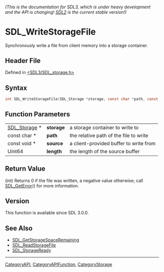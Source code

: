 ###### (This is the documentation for SDL3, which is under heavy development and the API is changing! [SDL2](https://wiki.libsdl.org/SDL2/) is the current stable version!)
# SDL_WriteStorageFile

Synchronously write a file from client memory into a storage container.

## Header File

Defined in [<SDL3/SDL_storage.h>](https://github.com/libsdl-org/SDL/blob/main/include/SDL3/SDL_storage.h)

## Syntax

```c
int SDL_WriteStorageFile(SDL_Storage *storage, const char *path, const void *source, Uint64 length);
```

## Function Parameters

|                              |             |                                        |
| ---------------------------- | ----------- | -------------------------------------- |
| [SDL_Storage](SDL_Storage) * | **storage** | a storage container to write to        |
| const char *                 | **path**    | the relative path of the file to write |
| const void *                 | **source**  | a client-provided buffer to write from |
| Uint64                       | **length**  | the length of the source buffer        |

## Return Value

(int) Returns 0 if the file was written, a negative value otherwise; call
[SDL_GetError](SDL_GetError)() for more information.

## Version

This function is available since SDL 3.0.0.

## See Also

- [SDL_GetStorageSpaceRemaining](SDL_GetStorageSpaceRemaining)
- [SDL_ReadStorageFile](SDL_ReadStorageFile)
- [SDL_StorageReady](SDL_StorageReady)

----
[CategoryAPI](CategoryAPI), [CategoryAPIFunction](CategoryAPIFunction), [CategoryStorage](CategoryStorage)

